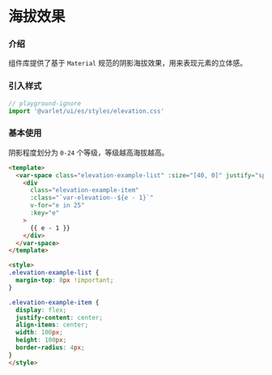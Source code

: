 # 海拔效果

### 介绍
组件库提供了基于 `Material` 规范的阴影海拔效果，用来表现元素的立体感。

### 引入样式

```js
// playground-ignore
import '@varlet/ui/es/styles/elevation.css'
```

### 基本使用
阴影程度划分为 `0-24` 个等级，等级越高海拔越高。

```html
<template>
  <var-space class="elevation-example-list" :size="[40, 0]" justify="space-between">
    <div
      class="elevation-example-item"
      :class="`var-elevation--${e - 1}`"
      v-for="e in 25"
      :key="e"
    >
      {{ e - 1 }}
    </div>
  </var-space>
</template>

<style>
.elevation-example-list {
  margin-top: 8px !important;
}

.elevation-example-item {
  display: flex;
  justify-content: center;
  align-items: center;
  width: 100px;
  height: 100px;
  border-radius: 4px;
}
</style>
```
